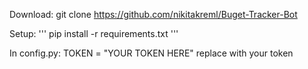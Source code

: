 Download:
git clone https://github.com/nikitakreml/Buget-Tracker-Bot

Setup:
'''
pip install -r requirements.txt
'''

In config.py:
TOKEN = "YOUR TOKEN HERE" replace with your token
